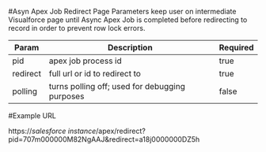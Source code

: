 #Asyn Apex Job Redirect Page Parameters
keep user on intermediate Visualforce page until Async Apex Job is completed before redirecting to record in order to prevent row lock errors.

Param  | Description | Required
------ | ----------- | --------
pid | apex job process id | true
redirect | full url or id to redirect to | true
polling |turns polling off; used for debugging purposes | false

#Example URL

https://*salesforce instance*/apex/redirect?pid=707m000000M82NgAAJ&redirect=a18j0000000DZ5h
